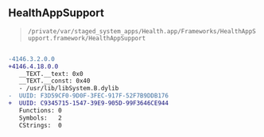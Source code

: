 ## HealthAppSupport

> `/private/var/staged_system_apps/Health.app/Frameworks/HealthAppSupport.framework/HealthAppSupport`

```diff

-4146.3.2.0.0
+4146.4.18.0.0
   __TEXT.__text: 0x0
   __TEXT.__const: 0x40
   - /usr/lib/libSystem.B.dylib
-  UUID: F3D59CF0-9D0F-3FEC-917F-52F7B9DDB176
+  UUID: C9345715-1547-39E9-905D-99F3646CE944
   Functions: 0
   Symbols:   2
   CStrings:  0

```
